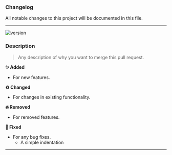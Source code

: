 ### Changelog

All notable changes to this project will be documented in this file.

---

![version](https://img.shields.io/badge/version-v0.0.0-EBCB8B?style=for-the-badge)

### Description

> Any description of why you want to merge this pull request.

**✨ Added**

-   For new features.

**♻️ Changed**

-   For changes in existing functionality.

**🔥 Removed**

-   For removed features.

**🐛 Fixed**

-   For any bug fixes.
    -   A simple indentation

---
